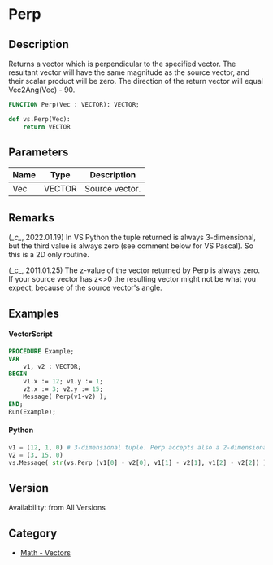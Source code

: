 # Perp

## Description
Returns a vector which is perpendicular to the specified vector. The resultant vector will have the same magnitude as the source vector, and their scalar product will be zero. The direction of the return vector will equal Vec2Ang(Vec) - 90.

```pascal
FUNCTION Perp(Vec : VECTOR): VECTOR;
```

```python
def vs.Perp(Vec):
    return VECTOR
```

## Parameters
|Name|Type|Description|
|---|---|---|
|Vec|VECTOR|Source vector.|

## Remarks
(*\_c\_*, 2022.01.19) In VS Python the tuple returned is always 3-dimensional, but the third value is always zero (see comment below for VS Pascal). So this is a 2D only routine.

(\_c\_, 2011.01.25) The z-value of the vector returned by Perp is always zero. If your source vector has z<>0 the resulting vector might not be what you expect, because of the source vector's angle.

## Examples
#### VectorScript ####
```pascal
PROCEDURE Example;
VAR
    v1, v2 : VECTOR;
BEGIN
    v1.x := 12; v1.y := 1;
    v2.x := 3; v2.y := 15;
    Message( Perp(v1-v2) );
END;
Run(Example);
```
#### Python ####
```python
v1 = (12, 1, 0) # 3-dimensional tuple. Perp accepts also a 2-dimensional tuple
v2 = (3, 15, 0)
vs.Message( str(vs.Perp (v1[0] - v2[0], v1[1] - v2[1], v1[2] - v2[2]) )) )
```

## Version
Availability: from All Versions

## Category
* [Math - Vectors](../Categories/Math%20-%20Vectors.md)
